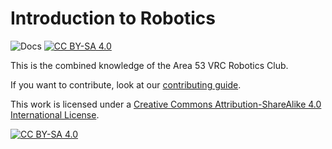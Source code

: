 # Introduction to Robotics

![Docs](https://github.com/Area-53-Robotics/Intro-To-Robotics/actions/workflows/deploy.yml/badge.svg)
[![CC BY-SA 4.0][cc-by-sa-shield]][cc-by-sa]

This is the combined knowledge of the Area 53 VRC Robotics Club.

If you want to contribute, look at our [contributing guide](./CONTRIBUTING.md).

This work is licensed under a
[Creative Commons Attribution-ShareAlike 4.0 International License][cc-by-sa].

[![CC BY-SA 4.0][cc-by-sa-image]][cc-by-sa]

[cc-by-sa-shield]: https://img.shields.io/badge/License-CC%20BY--SA%204.0-lightgrey.svg
[cc-by-sa]: http://creativecommons.org/licenses/by-sa/4.0/
[cc-by-sa-image]: https://licensebuttons.net/l/by-sa/4.0/88x31.png
